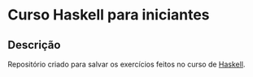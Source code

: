 # Curso Haskell para iniciantes

## Descrição

Repositório criado para salvar os exercícios feitos no curso de [Haskell](https://www.udemy.com/course/curso-haskell).

